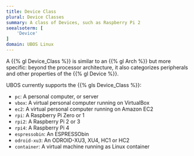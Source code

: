 ```yaml
---
title: Device Class
plural: Device Classes
summary: A class of Devices, such as Raspberry Pi 2
seealsoterm: [
    'Device'
]
domain: UBOS Linux
---
```


A {{% gl Device_Class %}} is similar to an {{% gl Arch %}} but more specific:
beyond the processor architecture, it also categorizes peripherals and
other properties of the {{% gl Device %}}.

UBOS currently supports the {{% gls Device_Class %}}:

* ``pc``: A personal computer, or server
* ``vbox``: A virtual personal computer running on VirtualBox
* ``ec2``: A virtual personal computer running on Amazon EC2
* ``rpi``: A Raspberry Pi Zero or 1
* ``rpi2``: A Raspberry Pi 2 or 3
* ``rpi4``: A Raspberry Pi 4
* ``espressobin``: An ESPRESSObin
* ``odroid-xu3``: An ODROID-XU3, XU4, HC1 or HC2
* ``container``: A virtual machine running as Linux container
